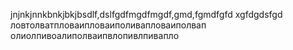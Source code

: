 jnjnkjnnkbnkjbkjbsdlf,dslfgdfmgdfmgdf,gmd,fgmdfgfd
xgfdgdsfgd
ловтолватпловаипловаиполивапловаиполвап
олиолпивоалиполваипвлопивлпивапло
